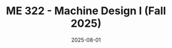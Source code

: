 ---
title: 'ME 322 - Machine Design I (Fall 2025)'
summary: 'Department of Mechanical Engineering, South Dakota School of Mines and Technology'
date: '2025-08-01'
# tags: ["Teaching", "Undergraduate Level"]
external_link: "https://ecatalog.sdsmt.edu/preview_course_nopop.php?catoid=23&coid=38975"
---